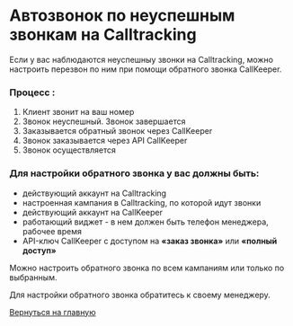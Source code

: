 # Автозвонок по неуспешным звонкам на Calltracking

Если у вас наблюдаются неуспешныу звонки на Calltracking, можно настроить перезвон по ним при помощи обратного звонка CallKeeper.

### Процесс :  

1.  Клиент звонит на ваш номер
2.  Звонок неуспешный. Звонок завершается
3.  Заказывается  обратный звонок через CallKeeper
4.  Звонок заказывается через API CallKeeper
5.  Звонок осуществляется 

### Для настройки обратного звонка у вас должны быть:

- действующий аккаунт на Calltracking
- настроенная кампания в Calltracking, по которой идут звонки
- действующий аккаунт на CallKeeper
- работающий виджет - в нем должен быть телефон менеджера, рабочее время
- API-ключ CallKeeper с доступом на **«заказ звонка»** или **«полный доступ»**

 Можно настроить обратного звонка по всем кампаниям или только по выбранным.
 
 Для настройки обратного звонка обратитесь к своему менеджеру.
 
[Вернуться на главную](/README.md#documentation)
 
